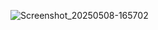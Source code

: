 ![Screenshot_20250508-165702](https://github.com/user-attachments/assets/7eaa4306-c87d-41bb-96a1-47ac0ac69999)
